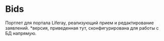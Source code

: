 # Bids
Портлет для портала Liferay, реализующий прием и редактирование заявлений.
*версия, приведенная тут, сконфигурирована для работы с БД напрямую.
